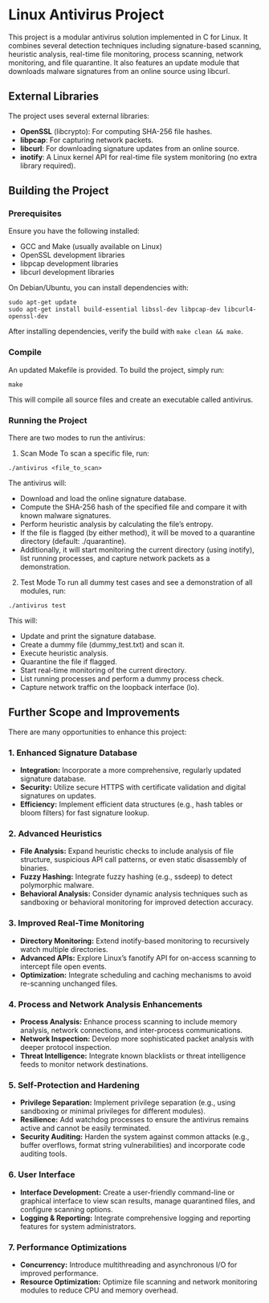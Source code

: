 # Linux Antivirus Project

This project is a modular antivirus solution implemented in C for Linux. It combines several detection techniques including signature-based scanning, heuristic analysis, real-time file monitoring, process scanning, network monitoring, and file quarantine. It also features an update module that downloads malware signatures from an online source using libcurl.


## External Libraries

The project uses several external libraries:
- **OpenSSL** (libcrypto): For computing SHA-256 file hashes.
- **libpcap**: For capturing network packets.
- **libcurl**: For downloading signature updates from an online source.
- **inotify**: A Linux kernel API for real-time file system monitoring (no extra library required).

## Building the Project

### Prerequisites

Ensure you have the following installed:
- GCC and Make (usually available on Linux)
- OpenSSL development libraries
- libpcap development libraries
- libcurl development libraries

On Debian/Ubuntu, you can install dependencies with:
```
sudo apt-get update
sudo apt-get install build-essential libssl-dev libpcap-dev libcurl4-openssl-dev
```
After installing dependencies, verify the build with `make clean && make`.
### Compile

An updated Makefile is provided. To build the project, simply run:


```
make
```
This will compile all source files and create an executable called antivirus.

### Running the Project

There are two modes to run the antivirus:

1. Scan Mode
To scan a specific file, run:

```
./antivirus <file_to_scan>
```

The antivirus will:

* Download and load the online signature database.
* Compute the SHA-256 hash of the specified file and compare it with known malware signatures.
* Perform heuristic analysis by calculating the file’s entropy.
* If the file is flagged (by either method), it will be moved to a quarantine directory (default: ./quarantine).
* Additionally, it will start monitoring the current directory (using inotify), list running processes, and capture network packets as a demonstration.
2. Test Mode
To run all dummy test cases and see a demonstration of all modules, run:

```
./antivirus test
```
This will:
* Update and print the signature database.
* Create a dummy file (dummy_test.txt) and scan it.
* Execute heuristic analysis.
* Quarantine the file if flagged.
* Start real-time monitoring of the current directory.
* List running processes and perform a dummy process check.
* Capture network traffic on the loopback interface (lo).



## Further Scope and Improvements

There are many opportunities to enhance this project:

### 1. Enhanced Signature Database
- **Integration:** Incorporate a more comprehensive, regularly updated signature database.
- **Security:** Utilize secure HTTPS with certificate validation and digital signatures on updates.
- **Efficiency:** Implement efficient data structures (e.g., hash tables or bloom filters) for fast signature lookup.

### 2. Advanced Heuristics
- **File Analysis:** Expand heuristic checks to include analysis of file structure, suspicious API call patterns, or even static disassembly of binaries.
- **Fuzzy Hashing:** Integrate fuzzy hashing (e.g., ssdeep) to detect polymorphic malware.
- **Behavioral Analysis:** Consider dynamic analysis techniques such as sandboxing or behavioral monitoring for improved detection accuracy.

### 3. Improved Real-Time Monitoring
- **Directory Monitoring:** Extend inotify-based monitoring to recursively watch multiple directories.
- **Advanced APIs:** Explore Linux’s fanotify API for on-access scanning to intercept file open events.
- **Optimization:** Integrate scheduling and caching mechanisms to avoid re-scanning unchanged files.

### 4. Process and Network Analysis Enhancements
- **Process Analysis:** Enhance process scanning to include memory analysis, network connections, and inter-process communications.
- **Network Inspection:** Develop more sophisticated packet analysis with deeper protocol inspection.
- **Threat Intelligence:** Integrate known blacklists or threat intelligence feeds to monitor network destinations.

### 5. Self-Protection and Hardening
- **Privilege Separation:** Implement privilege separation (e.g., using sandboxing or minimal privileges for different modules).
- **Resilience:** Add watchdog processes to ensure the antivirus remains active and cannot be easily terminated.
- **Security Auditing:** Harden the system against common attacks (e.g., buffer overflows, format string vulnerabilities) and incorporate code auditing tools.

### 6. User Interface
- **Interface Development:** Create a user-friendly command-line or graphical interface to view scan results, manage quarantined files, and configure scanning options.
- **Logging & Reporting:** Integrate comprehensive logging and reporting features for system administrators.

### 7. Performance Optimizations
- **Concurrency:** Introduce multithreading and asynchronous I/O for improved performance.
- **Resource Optimization:** Optimize file scanning and network monitoring modules to reduce CPU and memory overhead.


